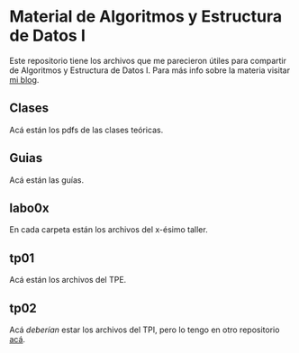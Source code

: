 # Material de Algoritmos y Estructura de Datos I

Este repositorio tiene los archivos que me parecieron útiles para compartir de Algoritmos y Estructura de Datos I. Para más info sobre la materia visitar [mi blog](https://elrepositoriodefede.wordpress.com/materias/algoritmos-y-estructura-de-datos-i/).

## Clases

Acá están los pdfs de las clases teóricas.

## Guias

Acá están las guías.

## labo0x

En cada carpeta están los archivos del x-ésimo taller.

## tp01

Acá están los archivos del TPE.

## tp02

Acá *deberían* estar los archivos del TPI, pero lo tengo en otro repositorio [acá](https://github.com/fyulita/algo1-TPI).
